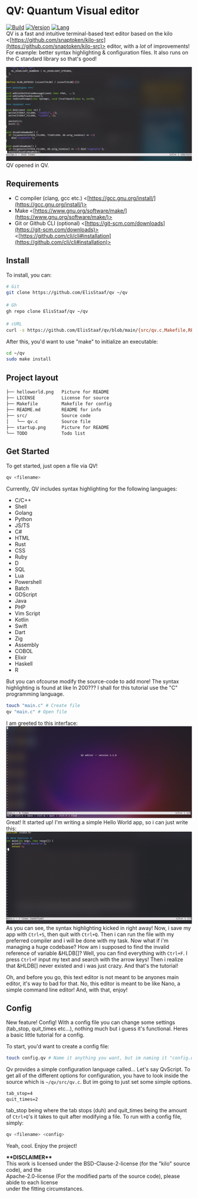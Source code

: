 # QV: Quantum Visual editor
[![Build](https://img.shields.io/badge/Build%20(Fedora)-passing-2a7fd5?logo=fedora&logoColor=2a7fd5)](https://github.com/ElisStaaf/qv)
[![Version](https://img.shields.io/badge/Version-1.1.1-brightgreen)](https://github.com/ElisStaaf/qv)
[![Lang](https://img.shields.io/badge/Lang-C-lightgrey?logo=c)](https://github.com/ElisStaaf/qv)  
QV is a fast and intuitive terminal-based text editor based on the kilo <[https://github.com/snaptoken/kilo-src](https://github.com/snaptoken/kilo-src)> 
editor, with a _lot_ of improvements! For example: better syntax highlighting & configuration files.
It also runs  on the C standard library so that's good!   
  
[![File could not be loaded.](https://github.com/ElisStaaf/qv/blob/main/qvimg.png?raw=true)](https://github.com/ElisStaaf/qv/blob/main/qvimg.png)
QV opened in QV.  
  
Requirements
-------
* C compiler (clang, gcc etc.) <[https://gcc.gnu.org/install/](https://gcc.gnu.org/install/)>
* Make <[https://www.gnu.org/software/make/](https://www.gnu.org/software/make/)>
* Git or Github CLI (optional) <[https://git-scm.com/downloads](https://git-scm.com/downloads)> <[https://github.com/cli/cli#installation](https://github.com/cli/cli#installation)>

Install
-------
To install, you can:
```bash
# Git
git clone https://github.com/ElisStaaf/qv ~/qv

# Gh
gh repo clone ElisStaaf/qv ~/qv

# cURL
curl -s https://github.com/ElisStaaf/qv/blob/main/{src/qv.c,Makefile,README.md} ~/qv
```

After this, you'd want to use "make" to initialize an executable:
```bash
cd ~/qv
sudo make install
```

Project layout
--------
```
├── helloworld.png   Picture for README
├── LICENSE          License for source
├── Makefile         Makefile for config
├── README.md        README for info
├── src/             Source code
│   └── qv.c         Source file
├── startup.png      Picture for README
└── TODO             Todo list
```

Get Started
--------
To get started, just open a file via QV!
```bash
qv <filename>
```
Currently, QV includes syntax highlighting for the following languages:  
*  C/C++
*  Shell
*  Golang
*  Python
*  JS/TS
*  C#
*  HTML
*  Rust
*  CSS
*  Ruby
*  D
*  SQL
*  Lua
*  Powershell
*  Batch
*  GDScript
*  Java
*  PHP
*  Vim Script
*  Kotlin
*  Swift
*  Dart
*  Zig
*  Assembly
*  COBOL
*  Elixir
*  Haskell
*  R

But you can ofcourse modify the source-code to add more! The syntax highlighting is found at like ln 200??? I shall for this tutorial
use the "C" programming language.
```bash
touch "main.c" # Create file
qv "main.c" # Open file
```
I am greeted to this interface:
[![File could not be loaded.](https://github.com/ElisStaaf/qv/blob/main/startup.png?raw=true)](https://github.com/ElisStaaf/qv/blob/main/startup.png)
Great! It started up! I'm writing a simple Hello World app, so i can just write this:
[![File could not be loaded.](https://github.com/ElisStaaf/qv/blob/main/helloworld.png?raw=true)](https://github.com/ElisStaaf/qv/blob/main/helloworld.png)
As you can see, the syntax highlighting kicked in right away! Now, i save my app with `Ctrl+S`, then quit with `Ctrl+Q`. Then i can run the
file with my preferred compiler and i will be done with my task. Now what if i'm managing a huge codebase? How am i supposed to find the invalid 
reference of variable &HLDB[]? Well, you can find everything with `Ctrl+F`. I press `Ctrl+F` input my text and search with the arrow keys! Then i realize that &HLDB[]
never existed and i was just crazy. And that's the tutorial!

Oh, and before you go, this text editor is not meant to be anyones main editor, it's way
to bad for that. No, this editor is meant to be like Nano, a simple command line editor! And, with that, enjoy!

Config
------
New feature! Config! With a config file you can change some settings (tab_stop, quit_times etc...), nothing much but i guess
it's functional. Heres a basic little tutorial for a config.  
  
To start, you'd want to create a config file:
```bash
touch config.qv # Name it anything you want, but im naming it "config.qv".
```
Qv provides a simple configuration language called... Let's say QvScript. To get all
of the different options for configuration, you have to look inside the source which is `~/qv/src/qv.c`.
But im going to just set some simple options.
```
tab_stop=4
quit_times=2
```
tab_stop being where the tab stops (duh) and quit_times being the amount of `Ctrl+Q`'s it takes to quit after
modifying a file. To run with a config file, simply:
```bash
qv <filename> <config>
```
Yeah, cool. Enjoy the project!

**\*\*DISCLAIMER\*\***  
This work is licensed under the BSD-Clause-2-license (for the "kilo" source code), and the  
Apache-2.0-license (For the modified parts of the source code), please abide to each license  
under the fitting circumstances.  
